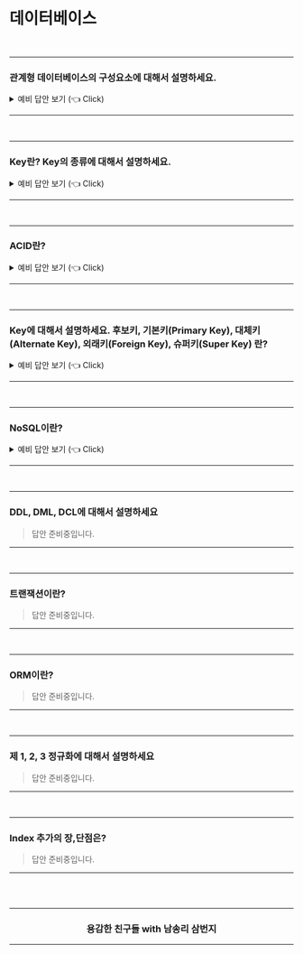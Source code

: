 # 데이터베이스

<br />

-----------------------

### 관계형 데이터베이스의 구성요소에 대해서 설명하세요.

<details>
   <summary> 예비 답안 보기 (👈 Click)</summary>
<br />

- 데이터가 테이블에 저장.
- 구성요소: 행(튜플), 열(속성)
	- 행은 순서가 없지만, 열은 순서가 있다. 
- 스키마: 이름과 데이터 유형을 정의
- 키: 테이블에서 특정 행을 유일하게 식별할 수 있게 하는 특징, 열 혹은 복수의 열 모음
	- 테이블의 각 행에는 프라이머리 키 값이 반드시 있어야 한다.
- 외부키
	- 이용하여 다른 테이블과 링크할 수 있다.
	- 그 값이 다른 테이블의 키 열의 값과 같은 열
	- 참조무결성: 모든 외부 키 값이 참조하는 테이블의 값으로 존재하는 경우

</details>

-----------------------

<br />

-----------------------

### Key란? Key의 종류에 대해서 설명하세요.

<details>
   <summary> 예비 답안 보기 (👈 Click)</summary>
<br />

+ 릴레이션에 포함된 튜플을 유일하게 구분해주는 역할을 키가 합니다. 키의 종류로는 (1)슈퍼키 (2)후보키 (3)기본키 (4)대체키 (5)외래키가 있습니다.
 
#### << 키의 종류 >>
| 고객 아이디 | 고객명 | 나이 | 직업 | 전화번호 | 
| :----------: | :---------: | :----------: | :----------: | :----------: |
|  11st  |  십일리언  |  22    |  직장인     | 010-2222-1111   |
|  coupang | 김팡맨  |   27    |  학부생   |  010-2222-3333  |
|  ebay   |  김베이  |   15    |  학부생      |  010-3333-44444  |
|  tmon |  티모니언   |  18    |  대학원생       | 010-5555-66666   |

**#1. 슈퍼키(Super Key)**
- 유일성의 특성을 만족하는 속성 또는 속성들의 집합입니다.  
- `직업`은 값이 같은 고객이 존재할 수 있으므로 수퍼키가 될 수 없습니다. `고객명` 또한 동명이인이 존재할 수 있으므로 슈퍼키가 될 수 없습니다. 
- 중복 아이디 생성을 허용하지 않는 홈페이지라면 `고객 아이디` 속성은 수퍼키가 될 수 있습니다.
- `(고객 아이디, 고객명)` 속성 집합은 수퍼키가 될 수 있습니다.
- `(고객 아이디, 고객명)`과 같이 하나의 튜플을 구별하기 위해서 불필요한 속성의 값까지 확인할 수 있습니다. 이는 비효율적인 작업이므로 꼭 필요한 속성의 집합만을 유일하게 구분할 수 있도록 **후보키** 개념이 필요합니다.

**#1. 후보키(Candidate Key)**
- 유일성과 최소성을 만족하는 속성 또는 속성들의 집합입니다. 최소성은 키를 구성하는 여러 속성 중에 하나라도 없으면 튜플을 유일하게 구별할 수 없는 꼭 필요한 최소한의 속성들로만 키를 구성하는 특성입니다. 
- `고객 아이디`는 후보키가 될 수 있습니다. 
- `(고객 아이디, 고객이름)`은 후보키가 될 수 없습니다. 왜냐하면 `고객 아이디`만으로 튜플을 유일하게 구분할 수 있기 때문입니다.
    
**#2. 기본키(Primary Key)**
- 릴레이션에서 튜플을 구별하기 위해 여러 개의 후보키를 사용할 필요는 없습니다. 데이터베이스 설계자는 여러 후보키 중에서 기본적으로 사용할 키를 선택하는데 이것이 **기본키**입니다.
- **후보키**가 여러개라면 데이터베이스 사용 환경을 고려해서 적합한 것을 후보키로 사용합니다. 
- 기본키를 정할 때 다음 두 가지를 고려해야합니다.
	+ 기본키가 널 값인 튜플은 다른 튜플과 구별하여 접근하기 어려우므로 **널 값을 가질 수 있는 속성은 기본키로 부적절합니다.**  
	+ 값이 자주 변경되는 속성으로 구성된 후보키를 기본키로 선택하면 값이 변경될 때마다 기본키로 적합한지 검사해야하므로 **값이 자주 변경될 수 있는 속성이 포함된 후보키는 기본키로 부적절합니다.**
	+ **단순한 후보키를 기본키로 선택하세요**

**#3. 대체키(Alternative Key)**
- 기본키로 선택되지 못한 후보키들입니다. 
- 대체키는 기본키를 대체할 수 있지만 기본키가 되지 못하고 탈락하였습니다.
    

**#4. 외래키(Foreign Key)**
- 어떤 릴레이션에 소속된 속성 또는 속성 집합이 다른 릴레이션의 기본키가 되는 키입니다. 
- 다른 릴레이션이 기본키를 그대로 참조하는 속성의 집합이 외래키입니다.

</details>

-----------------------

<br />

-----------------------

### ACID란?

<details>
   <summary> 예비 답안 보기 (👈 Click)</summary>
<br />

ACID(원자성, 일관성, 고립성, 지속성)는 데이터베이스 트랜잭션이 안전하게 수행된다는 것을 보장하기 위한 성질을 가리키는 약어이다.(Wiki ACID)

트랜잭션이라는 것은 데이터베이스 내에 서 하나의 논리적 기능을 수행하기 위해 행해지는 한번에 사용도는 하나 이상의 쿼리를 모아 놓은 쪼갤 수 없는 작업의 논리적인 단위이다. 트랜젝션은 ACID를 만족해야한다. ACID는 원자성(Atomicity), 일관성(Consistency), 고립성(Isolation) 그리고 지속성(Durability)의 약자이다. 

__원자성(Atomicity)__

트랜젝션은 분해가 불가능한 최소의 단위인 하나의 원자처럼 동작한다는 의미. 트랜젝션 내의 모든 연산들은 반드시 한꺼번에 완전하게 전체가 정상적으로 수행이 완료되거나 아니면 어떠한 연산도 수행되지 않은 all or noting.

예를 들어 내가 티스토리 게시판에 글을 Post한다. 트랜잭션의 Atomicity가 보장 된다는 것은 티스토리 데이터 베이스에 성공적으로 저장되거나, 실패하거나 2가지 경우밖에 없다는 것이다. 글 내용의 절반만 저장되고 나머지는 저장안되는 경우를 없게 한다는 것이다.  

__일관성(Consistency)__
트랜잭션 작업이 시작되기 전에 데이터베이스 상태가 일관된 상태였다면 트랜잭션 작업이 종료된 후에도 일관성 있는 데이터베이스 상태를 유지해아한다.
예를 들어서 티스토리 게시판에 글을 쓰는데 제목의 글자 제한이 255자라고 하자. 트랜잭션이 일어나면 이러한 조건을 만족해야하는 것이다. 만약 이를 위반하는 트랜잭션이 있다면 거부해야한다. 

__고립성(Isolation)__
트랜잭션 작업 수행 중에는 다른 트랜잭션에 영향을 주어서도 안되고, 다른 트랜잭션들에 의해 간섭을 받아서도 안 된다는 것을 의미. 다른 트랜잭션의 영향을 받게 되면 영향을 주는 트랜잭션에 의해 자신의 동작이 달라 질 수 있기 때문에, 트랜젝션 자신은 고립된 상태에서 수행되어야 한다는 것을 의미. 즉 다수의 트랜잭션이 동시에 수행중인 상황에서 하나의 트랜잭션이 완료될 때까지는 현재 실행 중인 트랜잭션의 중간 수행결과를 다른 트랜잭션에서 보거나 참조 할 수 없다.
예를 들어서 모 커뮤니티의 자유게시판에 두 사람이 글을 거의 동시에 올린다고 하자. 그러면 두 트랜젝션에 충돌이 일어나서 User A의 제목이 저장되고 내용은 User B가 저장되는게 아니라 User A의 트랜잭션이 종료 되기 전까지 User B의 트랜젝션은 실행되지 않는 것을 말한다.

__지속성(Durablility)__
일련의 데이터 조작(트렌젝션 조작)을 완료 하고 완료 통지를 사용자가 받는 시점에서 그 조작이 영구적이 되어 그 결과를 잃지 않는 것을 나타낸다. 시스템이 정상일 때 뿐 아니라 데이터베이스나 OS의 이상 종료, 즉 시스템 장애도 견딜 수 있다는 것을 말한다. MySQL을 포함해 많은 데이터베이스의 구현에서는 트랜젝션 조작을 하드 디스크에 로그로 기록하고 시스템에 이상이 발생하면 그 로그를 사용해 이상 발생 전까지 복원하는 것으로 지속성을 실현하고 있다. 

</details>

-----------------------

<br />

-----------------------

### Key에 대해서 설명하세요. 후보키, 기본키(Primary Key), 대체키(Alternate Key), 외래키(Foreign Key), 슈퍼키(Super Key) 란?

<details>
   <summary> 예비 답안 보기 (👈 Click)</summary>
<br />

- 유일성: 릴레이션으로 입력되는 모든 튜플을 유일하게 구별할 수 있는 성질
- 최소성: 가장 적은 개수의 어트리뷰트로 구성될 수 있는 성질
이러한 특징을 가지고 있는 속성(Attribute)의 집합을 후보키라 한다.
PK는 후보키 중 설계자에 의해 선택된 한개의 키를 의미, 중복되지 않으며 NULL값을 가질 수 없다.

[종류] 
- 후보키 중 PK를 제외한 나머지 후보키는 대체키(Alternate Key)이다.
- 외래키(Foreign Key)는 각 테이블끼리 관계를 맺어줄 때 사용한다.
- 슈퍼키(Super Key)는 최소성 없이 단지 튜플을 식별하기 위해 두개 이상의 속성들의 집합으로 만들어진 키를 의미한다.

</details>

-----------------------

<br />

-----------------------

### NoSQL이란?

<details>
   <summary> 예비 답안 보기 (👈 Click)</summary>
<br />

NO-SQL이란 Not Only SQL의 약자로써 기존 SQL에 비해서 특정 기능에 대해서 더 나은 기능을 제공합니다. 보통 json형태의 도큐먼트 형식으로 데이터를 저장하고 확장성이 좋기 떄문에 비정형 데이터를 다루는데 좋습니다. DB로는 대표적으로 Mongo DB가 있습니다.

</details>

-----------------------

<br />

-----------------------

### DDL, DML, DCL에 대해서 설명하세요

> 답안 준비중입니다.

-----------------------

<br />

-----------------------

### 트랜잭션이란?

> 답안 준비중입니다.

-----------------------

<br />

-----------------------

### ORM이란?

> 답안 준비중입니다.

-----------------------

<br />

-----------------------

### 제 1, 2, 3 정규화에 대해서 설명하세요

> 답안 준비중입니다.

-----------------------

<br />

-----------------------

### Index 추가의 장,단점은?

> 답안 준비중입니다.

-----------------------

<br />
<br />
<div align=center>
  <hr />
    <h3> 용감한 친구들 with 남송리 삼번지 </h3>
  <hr />
</div>
   